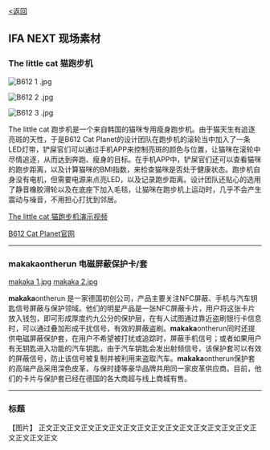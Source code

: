 [<返回](https://github.com/Jeremiah-Y/IFA2020/blob/master/IFA%202020%20%E6%8A%A5%E9%81%93%E8%AE%A1%E5%88%92/5%20SHIFT%20MOBILITY.md)

IFA NEXT 现场素材
---


### The little cat 猫跑步机
![B612 1 .jpg](https://github.com/Jeremiah-Y/IFA2020/blob/master/IFA%202020%20%E6%8A%A5%E9%81%93%E8%AE%A1%E5%88%92/img/9.4/B612%E7%8C%AB%E8%B7%91%E6%AD%A5%E6%9C%BA/B612%201%20.jpg)

![B612 2 .jpg](https://github.com/Jeremiah-Y/IFA2020/blob/master/IFA%202020%20%E6%8A%A5%E9%81%93%E8%AE%A1%E5%88%92/img/9.4/B612%E7%8C%AB%E8%B7%91%E6%AD%A5%E6%9C%BA/B612%202.jpg)

![B612 3 .jpg](https://github.com/Jeremiah-Y/IFA2020/blob/master/IFA%202020%20%E6%8A%A5%E9%81%93%E8%AE%A1%E5%88%92/img/9.4/B612%E7%8C%AB%E8%B7%91%E6%AD%A5%E6%9C%BA/B612%203.jpg)

The little cat 跑步机是一个来自韩国的猫咪专用瘦身跑步机。由于猫天生有追逐亮斑的天性，于是B612 Cat Planet的设计团队在跑步机的滚轮当中加入了一条LED灯带，铲屎官们可以通过手机APP来控制亮斑的颜色与位置，让猫咪在滚轮中尽情追逐，从而达到奔跑、瘦身的目标。在手机APP中，铲屎官们还可以查看猫咪的跑步距离，以及计算猫咪的BMI指数，来检查猫咪是否处于健康状态。跑步机自身没有电机，但需要电源来点亮LED，以及记录跑步距离。设计团队还贴心的选用了静音橡胶滑轮以及在底座下加入毛毯，让猫咪在跑步机上运动时，几乎不会产生震动与噪音，不用担心打扰到邻居。

[The little cat 猫跑步机演示视频]()

[B612 Cat Planet官网](https://www.thelittlecat.kr)


----

### makakaontherun 电磁屏蔽保护卡/套
[makaka 1.jpg](https://github.com/Jeremiah-Y/IFA2020/blob/master/IFA%202020%20%E6%8A%A5%E9%81%93%E8%AE%A1%E5%88%92/img/9.4/makaka/makaka%201.jpg)
[makaka 2.jpg](https://github.com/Jeremiah-Y/IFA2020/blob/master/IFA%202020%20%E6%8A%A5%E9%81%93%E8%AE%A1%E5%88%92/img/9.4/makaka/makaka%202.jpg)

**makaka**ontherun 是一家德国初创公司，产品主要关注NFC屏蔽、手机与汽车钥匙信号屏蔽与保护领域。他们的明星产品是一张NFC屏蔽卡片，用户将这张卡片放入钱包，即可形成厚度约九公分的保护层，在有人试图通过靠近盗刷银行卡信息时，可以通过叠加形成干扰信号，有效的屏蔽盗刷。**makaka**ontherun同时还提供电磁屏蔽保护套，在用户不希望被打扰或追踪时，屏蔽手机信号；或者如果用户有无钥匙进入功能的汽车钥匙，由于汽车钥匙会发出射频信号，该保护套可以有效的屏蔽信号，防止该信号被复制并被利用来盗取汽车。**makaka**ontherun保护套的高端产品采用深色皮革，与保时捷等豪华品牌共用同一家皮革供应商。目前，他们的卡片与保护套已经在德国的各大商超与线上商城有售。

---
### 标题
【图片】
正文正文正文正文正文正文正文正文正文正文正文正文正文正文正文正文正文正文正文